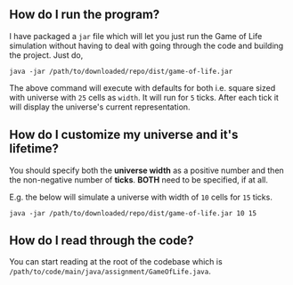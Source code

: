 How do I run the program?
---
I have packaged a `jar` file which will let you just run the Game of Life simulation without having to deal with going 
through the code and building the project. Just do,

```java -jar /path/to/downloaded/repo/dist/game-of-life.jar```

The above command will execute with defaults for both i.e. square sized with universe with `25` cells as `width`. It will 
run for `5` ticks. After each tick it will display the universe's current representation.


How do I customize my universe and it's lifetime?
---
You should specify both the **universe width** as a positive number and then the non-negative number of **ticks**. **BOTH** 
need to be specified, if at all.  
 
E.g. the below will simulate a universe with width of `10` cells for `15` ticks.
 
```java -jar /path/to/downloaded/repo/dist/game-of-life.jar 10 15```  
  

How do I read through the code?
---
You can start reading at the root of the codebase which is `/path/to/code/main/java/assignment/GameOfLife.java`.